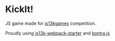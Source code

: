 # KickIt!

JS game made for [js13kgames](http://js13kgames.com/) competition.

Proudly using [js13k-webpack-starter](https://github.com/sz-piotr/js13k-webpack-starter) and [kontra.js](https://straker.github.io/kontra/)
